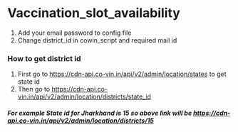 # Vaccination_slot_availability

1) Add your email password to config file
2) Change district_id in cowin_script and required mail id

### How to get district id 
1) First go to https://cdn-api.co-vin.in/api/v2/admin/location/states to get state id
2) Then go to https://cdn-api.co-vin.in/api/v2/admin/location/districts/state_id
##### For example State id for Jharkhand is 15 so above link will be https://cdn-api.co-vin.in/api/v2/admin/location/districts/15
